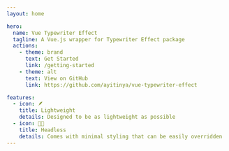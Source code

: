 ```yaml
---
layout: home

hero:
  name: Vue Typewriter Effect
  tagline: A Vue.js wrapper for Typewriter Effect package
  actions:
    - theme: brand
      text: Get Started
      link: /getting-started
    - theme: alt
      text: View on GitHub
      link: https://github.com/ayitinya/vue-typewriter-effect

features:
  - icon: 🪶
    title: Lightweight
    details: Designed to be as lightweight as possible
  - icon: 🧑‍💻
    title: Headless
    details: Comes with minimal styling that can be easily overridden
---
```


